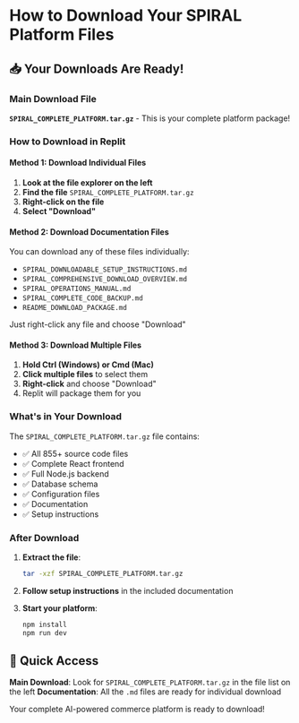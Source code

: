 # How to Download Your SPIRAL Platform Files

## 📥 Your Downloads Are Ready!

### Main Download File
**`SPIRAL_COMPLETE_PLATFORM.tar.gz`** - This is your complete platform package!

### How to Download in Replit

#### Method 1: Download Individual Files
1. **Look at the file explorer on the left**
2. **Find the file** `SPIRAL_COMPLETE_PLATFORM.tar.gz`
3. **Right-click on the file**
4. **Select "Download"**

#### Method 2: Download Documentation Files
You can download any of these files individually:
- `SPIRAL_DOWNLOADABLE_SETUP_INSTRUCTIONS.md`
- `SPIRAL_COMPREHENSIVE_DOWNLOAD_OVERVIEW.md`
- `SPIRAL_OPERATIONS_MANUAL.md`
- `SPIRAL_COMPLETE_CODE_BACKUP.md`
- `README_DOWNLOAD_PACKAGE.md`

Just right-click any file and choose "Download"

#### Method 3: Download Multiple Files
1. **Hold Ctrl (Windows) or Cmd (Mac)**
2. **Click multiple files** to select them
3. **Right-click** and choose "Download"
4. Replit will package them for you

### What's in Your Download

The `SPIRAL_COMPLETE_PLATFORM.tar.gz` file contains:
- ✅ All 855+ source code files
- ✅ Complete React frontend
- ✅ Full Node.js backend
- ✅ Database schema
- ✅ Configuration files
- ✅ Documentation
- ✅ Setup instructions

### After Download

1. **Extract the file**:
   ```bash
   tar -xzf SPIRAL_COMPLETE_PLATFORM.tar.gz
   ```

2. **Follow setup instructions** in the included documentation

3. **Start your platform**:
   ```bash
   npm install
   npm run dev
   ```

## 🎯 Quick Access

**Main Download**: Look for `SPIRAL_COMPLETE_PLATFORM.tar.gz` in the file list on the left
**Documentation**: All the `.md` files are ready for individual download

Your complete AI-powered commerce platform is ready to download!